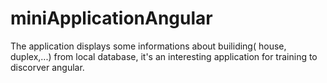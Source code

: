 # miniApplicationAngular
The application displays some informations about builiding( house, duplex,...) from local database, it's an interesting application for training to discorver angular.
